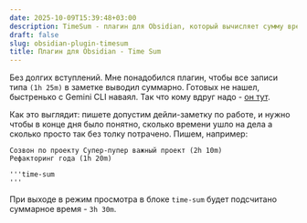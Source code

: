 ```yaml
---
date: 2025-10-09T15:39:48+03:00
description: TimeSum - плагин для Obsidian, который вычисляет сумму временных интервалов в заметке.
draft: false
slug: obsidian-plugin-timesum
title: Плагин для Obsidian - Time Sum
---
```


Без долгих вступлений. Мне понадобился плагин, чтобы все записи типа `(1h 25m)` в заметке выводил суммарно. Готовых не нашел, быстренько с Gemini CLI наваял. Так что кому вдруг надо - [он тут](https://github.com/dstarod/obsidian-time-sum).

Как это выглядит: пишете допустим дейли-заметку по работе, и нужно чтобы в конце дня было понятно, сколько времени ушло на дела а сколько просто так без толку потрачено. Пишем, например:

```
Созвон по проекту Супер-пупер важный проект (2h 10m)
Рефакторинг года (1h 20m)

'''time-sum
'''
```

При выходе в режим просмотра в блоке `time-sum` будет подсчитано суммарное время - `3h 30m`.